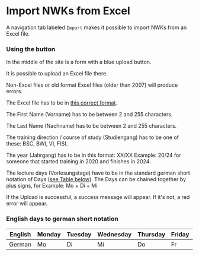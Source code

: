 # Import NWKs from Excel

A navigation tab labeled `Import` makes it possible to import NWKs from an Excel file.

### Using the button

In the middle of the site is a form with a blue upload button.

It is possible to upload an Excel file there.

Non-Excel files or old format Excel files (older than 2007) will produce errors.

The Excel file has to be in <a href="../assets/Import_Standart.xlsx" download>this correct format</a>.

The First Name (Vorname) has to be between 2 and 255 characters.

The Last Name (Nachname) has to be between 2 and 255 characters.

The training direction / course of study (Studiengang) has to be one of these: BSC, BWI, VI, FISI.

The year (Jahrgang) has to be in this format: XX/XX Example: 20/24 for someone that started training in 2020 and finishes in 2024.

The lecture days (Vorlesungstage) have to be in the standard german short notation of Days ([see Table below](#english-days-to-german-short-notation)). 
The Days can be chained together by plus signs, for Example: Mo + Di + Mi

If the Upload is successful, a success message will appear. If it's not, a red error will appear.

### English days to german short notation
| English | Monday | Tuesday | Wednesday | Thursday | Friday | Saturday |
|---------|--------|---------|-----------|----------|--------|----------|
| German  | Mo     | Di      | Mi        | Do       | Fr     | Sa       |